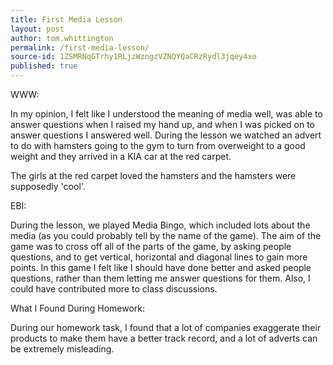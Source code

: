 ```yaml
---
title: First Media Lesson
layout: post
author: tom.whittington
permalink: /first-media-lesson/
source-id: 1ZSMRNqGTrhy1RLjzWzngzVZNQYQaCRzRydl3jqey4xo
published: true
---
```

WWW:

In my opinion, I felt like I understood the meaning of media well, was able to answer questions when I raised my hand up, and when I was picked on to answer questions I answered well. During the lesson we watched an advert to do with hamsters going to the gym to turn from overweight to a good weight and they arrived in a KIA car at the red carpet.

The girls at the red carpet loved the hamsters and the hamsters were supposedly 'cool'.

EBI: 

During the lesson, we played Media Bingo, which included lots about the media (as you could probably tell by the name of the game). The aim of the game was to cross off all of the parts of the game, by asking people questions, and to get vertical, horizontal and diagonal lines to gain more points. In this game I felt like I should have done better and asked people questions, rather than them letting me answer questions for them. Also, I could have contributed more to class discussions. 

What I Found During Homework: 

During our homework task, I found that a lot of companies exaggerate their products to make them have a better track record, and a lot of adverts can be extremely misleading. 

